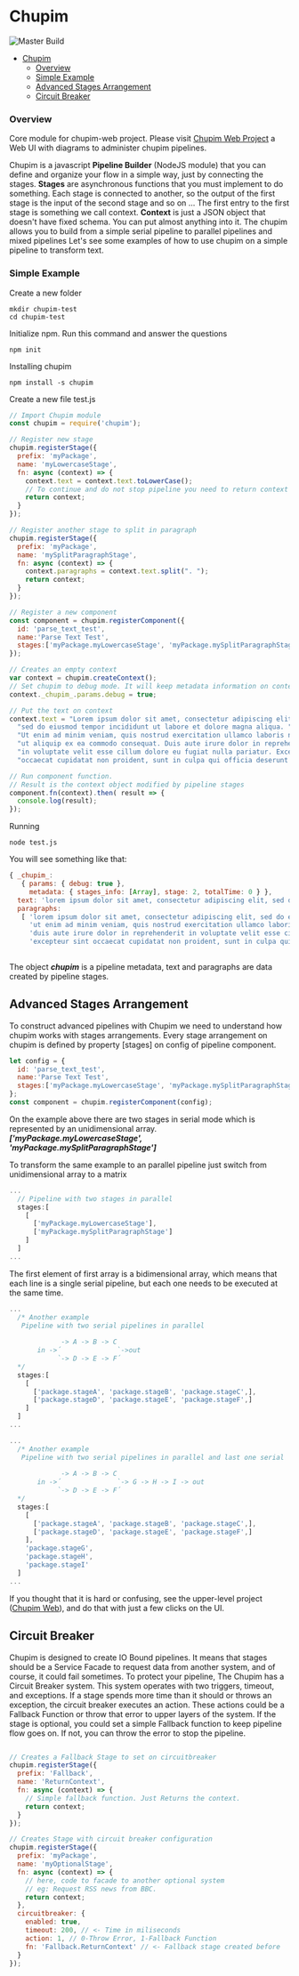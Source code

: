 # Chupim 
![Master Build](https://travis-ci.org/baliberdin/chupim.svg?branch=master)
- [Chupim](#chupim)
    - [Overview](#overview)
    - [Simple Example](#simple-example)
  - [Advanced Stages Arrangement](#advanced-stages-arrangement)
  - [Circuit Breaker](#circuit-breaker)


### Overview
Core module for chupim-web project. Please visit [Chupim Web Project](https://github.com/baliberdin/chupim-web) a Web UI with diagrams to administer chupim pipelines.

Chupim is a javascript **Pipeline Builder** (NodeJS module) that you can define and organize your flow in a simple way, just by connecting the stages. **Stages** are asynchronous functions that you must implement to do something. Each stage is connected to another, so the output of the first stage is the input of the second stage and so on ...
The first entry to the first stage is something we call context.
**Context** is just a JSON object that doesn't have fixed schema. You can put almost anything into it.
The chupim allows you to build from a simple serial pipeline to parallel pipelines and mixed pipelines
Let's see some examples of how to use chupim on a simple pipeline to transform text.


### Simple Example
Create a new folder
```shell
mkdir chupim-test
cd chupim-test
```

Initialize npm. Run this command and answer the questions
```shell
npm init
```

Installing chupim
```shell
npm install -s chupim
```

Create a new file test.js
```javascript
// Import Chupim module
const chupim = require('chupim');

// Register new stage
chupim.registerStage({
  prefix: 'myPackage',
  name: 'myLowercaseStage', 
  fn: async (context) => {
    context.text = context.text.toLowerCase();
    // To continue and do not stop pipeline you need to return context or a new Promise 
    return context;
  }
});

// Register another stage to split in paragraph
chupim.registerStage({
  prefix: 'myPackage',
  name: 'mySplitParagraphStage', 
  fn: async (context) => {
    context.paragraphs = context.text.split(". ");
    return context;
  }
});

// Register a new component
const component = chupim.registerComponent({
  id: 'parse_text_test',
  name:'Parse Text Test',
  stages:['myPackage.myLowercaseStage', 'myPackage.mySplitParagraphStage']
});

// Creates an empty context
var context = chupim.createContext();
// Set chupim to debug mode. It will keep metadata information on context object.
context._chupim_.params.debug = true;

// Put the text on context
context.text = "Lorem ipsum dolor sit amet, consectetur adipiscing elit, "+
  "sed do eiusmod tempor incididunt ut labore et dolore magna aliqua. "+
  "Ut enim ad minim veniam, quis nostrud exercitation ullamco laboris nisi "+
  "ut aliquip ex ea commodo consequat. Duis aute irure dolor in reprehenderit "+
  "in voluptate velit esse cillum dolore eu fugiat nulla pariatur. Excepteur sint "+
  "occaecat cupidatat non proident, sunt in culpa qui officia deserunt mollit anim id est laborum.";

// Run component function.
// Result is the context object modified by pipeline stages
component.fn(context).then( result => {
  console.log(result);
});
```
Running
```shell
node test.js
```

You will see something like that:
```javascript
{ _chupim_: 
   { params: { debug: true },
     metadata: { stages_info: [Array], stage: 2, totalTime: 0 } },
  text: 'lorem ipsum dolor sit amet, consectetur adipiscing elit, sed do eiusmod tempor incididunt ut labore et dolore magna aliqua. ut enim ad minim veniam, quis nostrud exercitation ullamco laboris nisi ut aliquip ex ea commodo consequat. duis aute irure dolor in reprehenderit in voluptate velit esse cillum dolore eu fugiat nulla pariatur. excepteur sint occaecat cupidatat non proident, sunt in culpa qui officia deserunt mollit anim id est laborum.',
  paragraphs: 
   [ 'lorem ipsum dolor sit amet, consectetur adipiscing elit, sed do eiusmod tempor incididunt ut labore et dolore magna aliqua',
     'ut enim ad minim veniam, quis nostrud exercitation ullamco laboris nisi ut aliquip ex ea commodo consequat',
     'duis aute irure dolor in reprehenderit in voluptate velit esse cillum dolore eu fugiat nulla pariatur',
     'excepteur sint occaecat cupidatat non proident, sunt in culpa qui officia deserunt mollit anim id est laborum.' ] }
     
```

The object ***_chupim_*** is a pipeline metadata, text and paragraphs are data created by pipeline stages.


## Advanced Stages Arrangement 
To construct advanced pipelines with Chupim we need to understand how chupim works with stages arrangements.
Every stage arrangement on chupim is defined by property [stages] on config of pipeline component.

```javascript
let config = {
  id: 'parse_text_test',
  name:'Parse Text Test',
  stages:['myPackage.myLowercaseStage', 'myPackage.mySplitParagraphStage']
};
const component = chupim.registerComponent(config);
```

On the example above there are two stages in serial mode which is represented by an unidimensional array. 
***['myPackage.myLowercaseStage', 'myPackage.mySplitParagraphStage']*** 

To transform the same example to an parallel pipeline just switch from unidimensional array to a matrix

```javascript
...
  // Pipeline with two stages in parallel
  stages:[
    [
      ['myPackage.myLowercaseStage'], 
      ['myPackage.mySplitParagraphStage']
    ]
  ]
...

```

The first element of first array is a bidimensional array, which means that each line is a single serial pipeline, but each one needs to be executed at the same time.

```javascript
...
  /* Another example
   Pipeline with two serial pipelines in parallel
  
             -> A -> B -> C
       in ->´              `->out
            `-> D -> E -> F´
  */
  stages:[
    [
      ['package.stageA', 'package.stageB', 'package.stageC',], 
      ['package.stageD', 'package.stageE', 'package.stageF',]
    ]
  ]
...

...
  /* Another example
   Pipeline with two serial pipelines in parallel and last one serial 
  
             -> A -> B -> C
       in ->´              `-> G -> H -> I -> out
            `-> D -> E -> F´
  */
  stages:[
    [
      ['package.stageA', 'package.stageB', 'package.stageC',], 
      ['package.stageD', 'package.stageE', 'package.stageF',]
    ],
    'package.stageG',
    'package.stageH',
    'package.stageI'
  ]
...

```
If you thought that it is hard or confusing, see the upper-level project ([Chupim Web](https://github.com/baliberdin/chupim-web)), and do that with just a few clicks on the UI.

## Circuit Breaker
Chupim is designed to create IO Bound pipelines. It means that stages should be a Service Facade to request data from another system, and of course, it could fail sometimes.
To protect your pipeline, The Chupim has a Circuit Breaker system.
This system operates with two triggers, timeout, and exceptions. If a stage spends more time than it should or throws an exception, the circuit breaker executes an action. These actions could be a Fallback Function or throw that error to upper layers of the system.
If the stage is optional, you could set a simple Fallback function to keep pipeline flow goes on. If not, you can throw the error to stop the pipeline.

```javascript

// Creates a Fallback Stage to set on circuitbreaker
chupim.registerStage({
  prefix: 'Fallback',
  name: 'ReturnContext', 
  fn: async (context) => {
    // Simple fallback function. Just Returns the context.
    return context;
  }
});

// Creates Stage with circuit breaker configuration
chupim.registerStage({
  prefix: 'myPackage',
  name: 'myOptionalStage', 
  fn: async (context) => {
    // here, code to facade to another optional system
    // eg: Request RSS news from BBC.
    return context;
  },
  circuitbreaker: {
    enabled: true,
    timeout: 200, // <- Time in miliseconds
    action: 1, // 0-Throw Error, 1-Fallback Function
    fn: 'Fallback.ReturnContext' // <- Fallback stage created before
  }
});
```